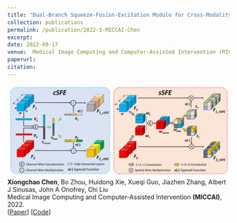 ```yaml
---
title: "Dual-Branch Squeeze-Fusion-Excitation Module for Cross-Modality Registration of Cardiac SPECT and CT"
collection: publications
permalink: /publication/2022-5-MICCAI-Chen
excerpt: 
date: 2022-09-17
venue:  Medical Image Computing and Computer-Assisted Intervention (MICCAI)
paperurl:  
citation: 
---
```

![](2022-5-MICCAI-Chen.png)  
**Xiongchao Chen**, Bo Zhou, Huidong Xie, Xueqi Guo, Jiazhen Zhang, Albert J Sinusas, John A Onofrey, Chi Liu  
 Medical Image Computing and Computer-Assisted Intervention **(MICCAI)**, 2022.  
[[Paper](https://link.springer.com/chapter/10.1007/978-3-031-16446-0_5)]
[[Code](https://github.com/XiongchaoChen/DuSFE_CrossRegistration)]  

